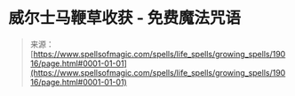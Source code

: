 <!--yml

分类：未分类

日期：2024年06月12日 19:00:42

-->

# 威尔士马鞭草收获 - 免费魔法咒语

> 来源：[https://www.spellsofmagic.com/spells/life_spells/growing_spells/19016/page.html#0001-01-01](https://www.spellsofmagic.com/spells/life_spells/growing_spells/19016/page.html#0001-01-01)
